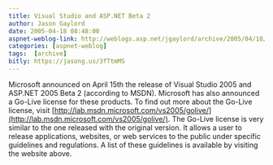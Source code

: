 ```yaml
---
title: Visual Studio and ASP.NET Beta 2
author: Jason Gaylord
date: 2005-04-18 08:48:00
aspnet-weblog-link: http://weblogs.asp.net/jgaylord/archive/2005/04/18/402978.aspx
categories: [aspnet-weblog]
tags:  [archive]
bitly: https://jasong.us/3fTtmMS
---
```


Microsoft announced on April 15th the release of Visual Studio 2005 and ASP.NET 2005 Beta 2 (according to MSDN). Microsoft has also announced a Go-Live license for these products. To find out more about the Go-Live license, visit [http://lab.msdn.microsoft.com/vs2005/golive/](http://lab.msdn.microsoft.com/vs2005/golive/). The Go-Live license is very similar to the one released with the original version. It allows a user to release applications, websites, or web services to the public under specific guidelines and regulations. A list of these guidelines is available by visiting the website above.